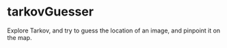 # tarkovGuesser
Explore Tarkov, and try to guess the location of an image, and pinpoint it on the map.
